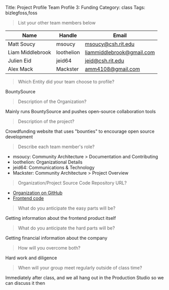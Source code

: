 Title: Project Profile Team Profile 3: Funding
Category: class
Tags: bizlegfoss,foss

> List your other team members below

| Name             | Handle     | Email                       |
|------------------|------------|-----------------------------|
| Matt Soucy       | msoucy     | <msoucy@csh.rit.edu>        |
| Liam Middlebrook | loothelion | <liammiddlebrook@gmail.com> |
| Julien Eid       | jeid64     | <jeid@csh.rit.edu>          |
| Alex Mack        | Mackster   | <amm4108@gmail.com>         |


> Which Entity did your team choose to profile?

BountySource

> Description of the Organization?

Mainly runs BountySource and pushes open-source collaboration tools

> Description of the project?

Crowdfunding website that uses "bounties" to encourage open source development

> Describe each team member's role?

- msoucy: Community Architecture > Documentation and Contributing
- loothelion: Organizational Details
- jeid64: Communications & Technology
- Mackster: Community Architecture > Project Overview

> Organization/Project Source Code Repository URL?

- [Organization on GitHub](http://github.com/bountysource)
- [Frontend code](https://github.com/bountysource/frontend)

> What do you anticipate the easy parts will be?

Getting information about the frontend product itself

> What do you anticipate the hard parts will be?

Getting financial information about the company

> How will you overcome both?

Hard work and diligence

> When will your group meet regularly outside of class time?

Immediately after class, and we all hang out in the Production Studio so we can discuss it then

